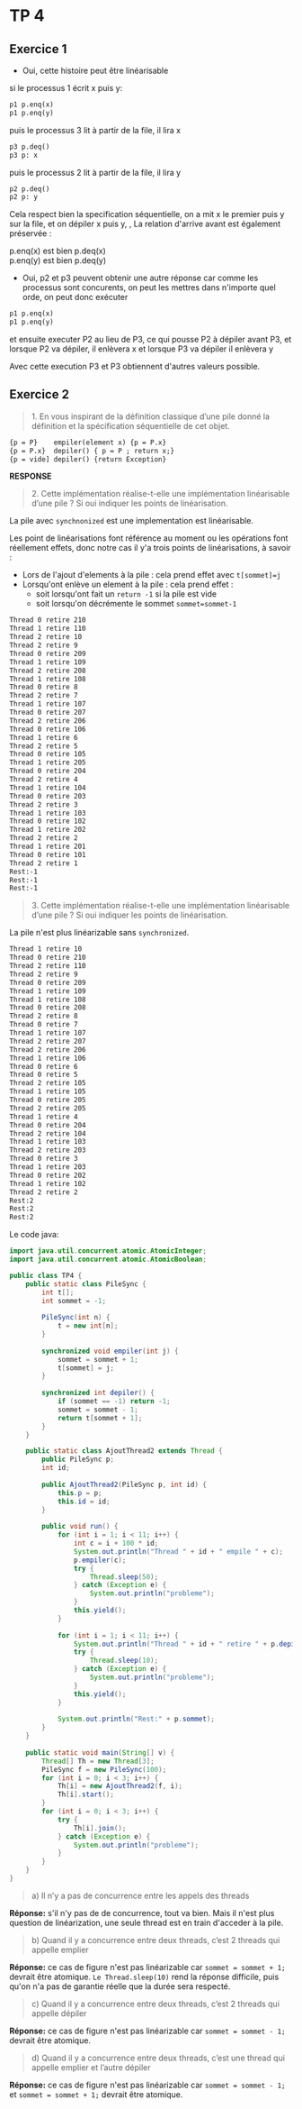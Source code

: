 # TP 4

## Exercice 1

-  Oui, cette histoire peut être linéarisable 

si le processus 1 écrit x puis y:   
```txt
p1 p.enq(x)
p1 p.enq(y)
```
    

puis le processus 3 lit à partir de la file, il lira x
```txt
p3 p.deq()
p3 p: x
```


puis le processus 2 lit à partir de la file, il  lira y
```txt
p2 p.deq()
p2 p: y
```
    

Cela respect bien la specification séquentielle, on a mit x le premier puis y sur la file, et on dépiler x puis y, , La relation d'arrive avant est également préservée :

p.enq(x) est bien p.deq(x)  
p.enq(y) est bien p.deq(y) 

- Oui, p2 et p3 peuvent obtenir une autre réponse car comme les processus sont concurents, on peut les mettres dans n'importe quel orde, on peut donc exécuter

```txt
p1 p.enq(x)
p1 p.enq(y)
```


et ensuite executer P2 au lieu de P3, ce qui pousse P2 à dépiler avant P3, et  lorsque P2 va dépiler, il enlèvera x et lorsque P3 va dépiler il enlèvera y

Avec cette execution P3 et P3 obtiennent d'autres valeurs possible.

## Exercice 2

> 1\. En vous inspirant de la définition classique d’une pile donné la définition et la spécification séquentielle de cet objet.

```txt
{p = P}    empiler(element x) {p = P.x}  
{p = P.x}  depiler() { p = P ; return x;}     
{p = vide] depiler() {return Exception}  
```

**RESPONSE**

> 2\. Cette implémentation réalise-t-elle une implémentation linéarisable d’une pile ? Si oui indiquer les points de linéarisation.

La pile avec ```synchnonized``` est une implementation est linéarisable.

Les point de linéarisations font référence au moment ou les opérations font réellement effets, donc notre cas il y'a trois points de linéarisations, à savoir :  
- Lors de l'ajout d'elements à la pile : cela prend effet avec ```t[sommet]=j```  
- Lorsqu'ont enlève un element à la pile : cela prend effet :    
    - soit lorsqu'ont fait un ```return -1``` si la pile est vide  
    - soit lorsqu'on décrémente le sommet ```sommet=sommet-1```

```txt
Thread 0 retire 210
Thread 1 retire 110
Thread 2 retire 10
Thread 2 retire 9
Thread 0 retire 209
Thread 1 retire 109
Thread 2 retire 208
Thread 1 retire 108
Thread 0 retire 8
Thread 2 retire 7
Thread 1 retire 107
Thread 0 retire 207
Thread 2 retire 206
Thread 0 retire 106
Thread 1 retire 6
Thread 2 retire 5
Thread 0 retire 105
Thread 1 retire 205
Thread 0 retire 204
Thread 2 retire 4
Thread 1 retire 104
Thread 0 retire 203
Thread 2 retire 3
Thread 1 retire 103
Thread 0 retire 102
Thread 1 retire 202
Thread 2 retire 2
Thread 1 retire 201
Thread 0 retire 101
Thread 2 retire 1
Rest:-1
Rest:-1
Rest:-1
```


> 3\. Cette implémentation réalise-t-elle une implémentation linéarisable d’une pile ? Si oui indiquer les points de linéarisation.

La pile n'est plus linéarizable sans ```synchronized```.

```txt
Thread 1 retire 10
Thread 0 retire 210
Thread 2 retire 110
Thread 2 retire 9
Thread 0 retire 209
Thread 1 retire 109
Thread 1 retire 108
Thread 0 retire 208
Thread 2 retire 8
Thread 0 retire 7
Thread 1 retire 107
Thread 2 retire 207
Thread 2 retire 206
Thread 1 retire 106
Thread 0 retire 6
Thread 0 retire 5
Thread 2 retire 105
Thread 1 retire 105
Thread 0 retire 205
Thread 2 retire 205
Thread 1 retire 4
Thread 0 retire 204
Thread 2 retire 104
Thread 1 retire 103
Thread 2 retire 203
Thread 0 retire 3
Thread 1 retire 203
Thread 0 retire 202
Thread 1 retire 102
Thread 2 retire 2
Rest:2
Rest:2
Rest:2
```

Le code java:
```java
import java.util.concurrent.atomic.AtomicInteger;
import java.util.concurrent.atomic.AtomicBoolean;

public class TP4 {
    public static class PileSync {
        int t[];
        int sommet = -1;
    
        PileSync(int n) {
            t = new int[n];
        }
    
        synchronized void empiler(int j) {
            sommet = sommet + 1;
            t[sommet] = j;
        }
    
        synchronized int depiler() {
            if (sommet == -1) return -1;
            sommet = sommet - 1;
            return t[sommet + 1];
        }
    }

    public static class AjoutThread2 extends Thread {
        public PileSync p;
        int id;
    
        public AjoutThread2(PileSync p, int id) {
            this.p = p;
            this.id = id;
        }
    
        public void run() {
            for (int i = 1; i < 11; i++) {
                int c = i + 100 * id;
                System.out.println("Thread " + id + " empile " + c);
                p.empiler(c);
                try {
                    Thread.sleep(50);
                } catch (Exception e) {
                    System.out.println("probleme");
                }
                this.yield();
            }
    
            for (int i = 1; i < 11; i++) {
                System.out.println("Thread " + id + " retire " + p.depiler());
                try {
                    Thread.sleep(10);
                } catch (Exception e) {
                    System.out.println("probleme");
                }
                this.yield();
            }
    
            System.out.println("Rest:" + p.sommet);
        }
    }
    
    public static void main(String[] v) {
        Thread[] Th = new Thread[3];
        PileSync f = new PileSync(100);
        for (int i = 0; i < 3; i++) {
            Th[i] = new AjoutThread2(f, i);
            Th[i].start();
        }
        for (int i = 0; i < 3; i++) {
            try {
                Th[i].join();
            } catch (Exception e) {
                System.out.println("probleme");
            }
        }
    }
}
```

> a) Il n’y a pas de concurrence entre les appels des threads

**Réponse:** s'il n'y pas de de concurrence, tout va bien. Mais il n'est plus question de linéarization, une seule thread est en train d'acceder à la pile. 

> b) Quand il y a concurrence entre deux threads, c’est 2 threads qui appelle emplier

**Réponse:** ce cas de figure n'est pas linéarizable car ```sommet = sommet + 1;``` devrait être atomique. ```Le Thread.sleep(10)``` rend la réponse difficile, puis qu'on n'a pas de garantie réelle que la durée sera respecté.

> c) Quand il y a concurrence entre deux threads, c’est 2 threads qui appelle dépiler

**Réponse:** ce cas de figure n'est pas linéarizable car ```sommet = sommet - 1;``` devrait être atomique.

> d) Quand il y a concurrence entre deux threads, c’est une thread qui appelle emplier et l’autre dépiler

**Réponse:** ce cas de figure n'est pas linéarizable car ```sommet = sommet - 1;``` et ```sommet = sommet + 1;``` devrait être atomique.